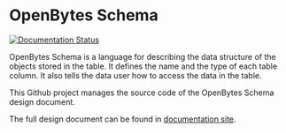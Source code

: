 # OpenBytes Schema

[![Documentation Status](https://readthedocs.org/projects/openbytes-schema/badge/?version=latest)](https://openbytes-schema.readthedocs.io/en/latest/?badge=latest)

OpenBytes Schema is a language for describing the data structure of the objects stored in the table.
It defines the name and the type of each table column. It also tells the data user how to access the
data in the table.

This Github project manages the source code of the OpenBytes Schema design document.

The full design document can be found in [documentation site](http://openbytes-schema.readthedocs.io).
